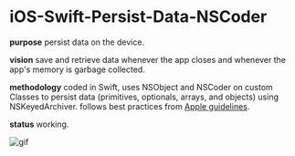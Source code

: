# iOS-Swift-Persist-Data-NSCoder

**purpose** persist data on the device.

**vision** save and retrieve data whenever the app closes and whenever the app's memory is garbage collected.

**methodology** coded in Swift, uses NSObject and NSCoder on custom Classes to persist data (primitives, optionals, arrays, and objects) using NSKeyedArchiver. follows best practices from [Apple guidelines](https://developer.apple.com/library/ios/referencelibrary/GettingStarted/DevelopiOSAppsSwift/Lesson10.html).

**status** working.

![gif](http://i.imgur.com/ccr63qD.gif)

